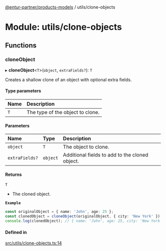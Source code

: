 [@entur-partner/products-models](../README.md) / utils/clone-objects

# Module: utils/clone-objects

## Functions

### cloneObject

▸ **cloneObject**\<`T`\>(`object`, `extraFields?`): `T`

Creates a shallow clone of an object with optional extra fields.

#### Type parameters

| Name | Description |
| :------ | :------ |
| `T` | The type of the object to clone. |

#### Parameters

| Name | Type | Description |
| :------ | :------ | :------ |
| `object` | `T` | The object to clone. |
| `extraFields?` | `object` | Additional fields to add to the cloned object. |

#### Returns

`T`

- The cloned object.

**`Example`**

```ts
const originalObject = { name: 'John', age: 25 };
const clonedObject = cloneObject(originalObject, { city: 'New York' });
console.log(clonedObject); // { name: 'John', age: 25, city: 'New York' }
```

#### Defined in

[src/utils/clone-objects.ts:14](https://github.com/entur/products-models/blob/main/src/utils/clone-objects.ts#L14)
